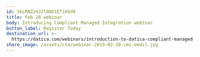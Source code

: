 ```yaml
---
id: 5kLRNZzHJ2l0DO1ETiHSd9
title: Feb 28 webinar
body: Introducing Compliant Managed Integration webinar
button_label: Register Today
destination_url: >-
  https://datica.com/webinars/introduction-to-datica-compliant-managed-integration/
share_image: /assets/cta/webinar-2019-02-28-cmi-email.jpg
---
```


  